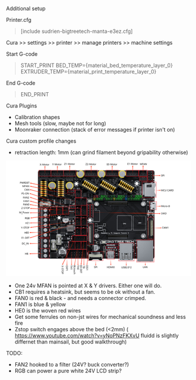Additional setup

Printer.cfg
> [include sudrien-bigtreetech-manta-e3ez.cfg]


Cura >> settings >> printer >> manage printers >> machine settings

Start G-code
> START_PRINT BED_TEMP={material_bed_temperature_layer_0} EXTRUDER_TEMP={material_print_temperature_layer_0}

End G-code
> END_PRINT

Cura Plugins
- Calibration shapes
- Mesh tools (slow, maybe not for long)
- Moonraker connection (stack of error messages if printer isn't on)

Cura custom profile changes
- retraction length: 1mm (can grind filament beyond gripability otherwise)


![E3EZ ports](./BIGTREETECH%20Manta%20E3EZ%20V1.0-Interface.jpg)


- One 24v MFAN is pointed at X & Y drivers. Either one will do.
- CB1 requires a heatsink, but seems to be ok without a fan.
- FAN0 is red & black - and needs a connector crimped.
- FAN1 is blue & yellow
- HE0 is the woven red wires
- Get some ferrules on non-jst wires for mechanical soundness and less fire
- Zstop switch engages above the bed (<2mm) ( https://www.youtube.com/watch?v=yNoPNzFKXvU fluidd is slightly differnet than mainsail, but good walkthrough)

TODO:

- FAN2 hooked to a filter (24V? buck converter?)
- RGB can power a pure white 24V LCD strip?
